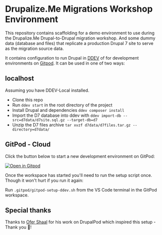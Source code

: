 # Drupalize.Me Migrations Workshop Environment

This repository contains scaffolding for a demo environment to use during the Drupalize.Me Drupal-to-Drupal migration workshop. And some dummy data (database and files) that replicate a production Drupal 7 site to serve as the migration source data.

It contains configuration to run Drupal in [DDEV](https://github.com/drud/ddev) of for development environments on [Gitpod](https://www.gitpod.io/). It can be used in one of two ways:

## localhost

Assuming you have DDEV-Local installed.

- Clone this repo
- Run `ddev start` in the root directory of the project
- Install Drupal and dependencies `ddev composer install`
- Import the D7 database into ddev with `ddev import-db --src=d7data/d7site.sql.gz --target-db=d7`
- Unzip the D7 files archive `tar xvzf d7data/d7files.tar.gz --directory=d7data/`

## GitPod - Cloud

Click the button below to start a new development environment on GitPod:

[![Open in Gitpod](https://gitpod.io/button/open-in-gitpod.svg)](https://github.com/DrupalizeMe/migration-workshop-demo-site)

Once the workspace has started you'll need to run the setup script once. Though it won't hurt if you run it again:

Run `.gitpod/gitpod-setup-ddev.sh` from the VS Code terminal in the GitPod workspace.

## Special thanks

Thanks to [Ofer Shaal](https://github.com/shaal) for his work on DrupalPod which inspired this setup - Thank you 🙏!
